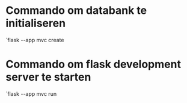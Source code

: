 # Commando om databank te initialiseren
`flask --app mvc create

# Commando om flask development server te starten
`flask --app mvc run